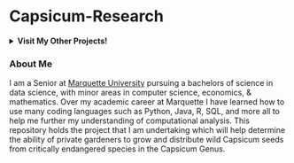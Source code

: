 # Capsicum-Research

<details><summary><strong>Visit My Other Projects!</strong></summary> 
<br>

1. [Mentacare Patient Management System](https://github.com/logan-lauton/Mentcare-Patient-Management-System)
2. [NBA Webscrapes](https://github.com/logan-lauton/nba_webscrape)
3. [NFL Webscrapes](https://github.com/logan-lauton/nfl_webscrape)

</details>

### About Me
I am a Senior at [Marquette University](https://www.marquette.edu/data-science/) pursuing a bachelors of science in data science, with minor areas in computer science, economics, & mathematics. Over my academic career at Marquette I have learned how to use many coding languages such as Python, Java, R, SQL, and more all to help me further my understanding of computational analysis. This repository holds the project that I am undertaking which will help determine the ability of private gardeners to grow and  distribute wild Capsicum seeds from critically endangered species in the Capsicum Genus.
